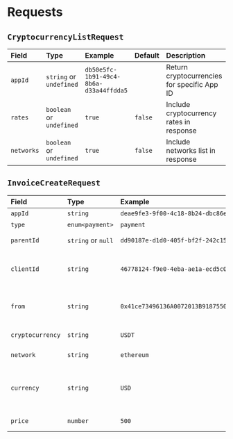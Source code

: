 # Requests

## `CryptocurrencyListRequest`

| Field      | Type                     | Example                                | Default | Description                                 |
| :--------- | :----------------------- | :------------------------------------- | :------ | :------------------------------------------ |
| `appId`    | `string` or `undefined`  | `db50e5fc-1b91-49c4-8b6a-d33a44ffdda5` |         | Return cryptocurrencies for specific App ID |
| `rates`    | `boolean` or `undefined` | `true`                                 | `false` | Include cryptocurrency rates in response    |
| `networks` | `boolean` or `undefined` | `true`                                 | `false` | Include networks list in response           |

## `InvoiceCreateRequest`

| Field            | Type               | Example                                      | Default | Description                                                                               |
| :--------------- | :----------------- | :------------------------------------------- | :------ | :---------------------------------------------------------------------------------------- |
| `appId`          | `string`           | `deae9fe3-9f00-4c18-8b24-dbc86e142128`       |         | Application ID                                                                            |
| `type`           | `enum<payment>`    | `payment`                                    |         | Invoice type                                                                              |
| `parentId`       | `string` or `null` | `dd90187e-d1d0-405f-bf2f-242c15403297`       | `null`  | Parent invoice ID                                                                         |
| `clientId`       | `string`           | `46778124-f9e0-4eba-ae1a-ecd5c0d9e90b`       |         | ID of end customer, who makes the payment                                                 |
| `from`           | `string`           | `0x41ce73496136A0072013B9187550e30841eDeD74` |         | Wallet address from which customer made payment                                           |
| `cryptocurrency` | `string`           | `USDT`                                       |         | Cryptocurrency symbol                                                                     |
| `network`        | `string`           | `ethereum`                                   |         | Network symbol                                                                            |
| `currency`       | `string`           | `USD`                                        |         | Fiat currency symbol ([ISO 4217](https://en.wikipedia.org/wiki/ISO_4217) alphabetic code) |
| `price`          | `number`           | `500`                                        |         | Price in fiat currency                                                                    |
